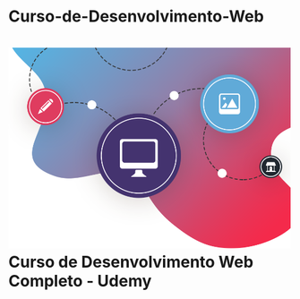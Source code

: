 <h1>Curso-de-Desenvolvimento-Web<h1>
<img src="https://github.com/Fas-naWeb/Curso-de-Desenvolvimento-Web/blob/main/img/logo1.png" whidth=200px>
Curso de Desenvolvimento Web Completo - Udemy
